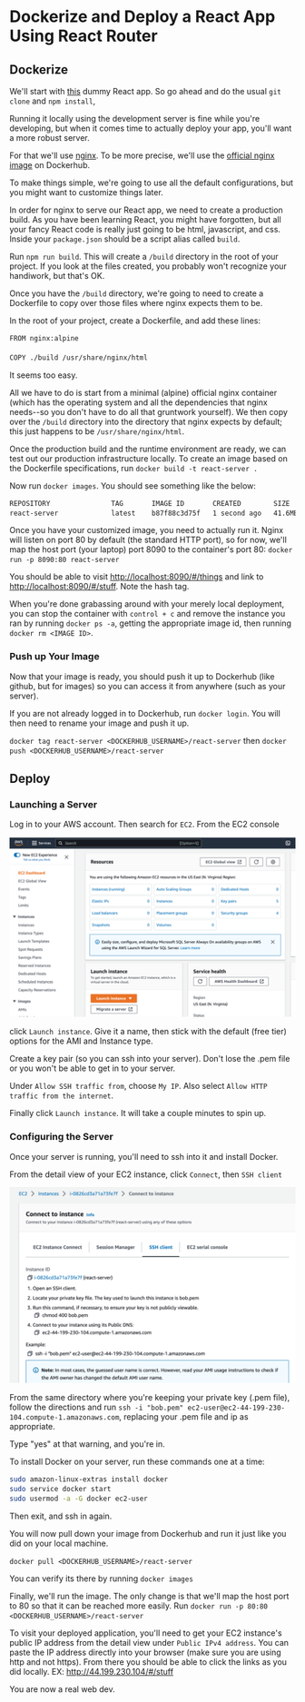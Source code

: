 # Dockerize and Deploy a React App Using React Router


## Dockerize
We'll start with [this](https://github.com/deltaplatoonew/dockerize-react-router-demo) dummy React app.  So go ahead and do the usual `git clone` and `npm install`,

Running it locally using the development server is fine while you're developing, but when it comes time to actually deploy your app, you'll want a more robust server.

For that we'll use [nginx](https://www.nginx.com/).  To be more precise, we'll use the [official nginx image](https://hub.docker.com/_/nginx) on Dockerhub.

To make things simple, we're going to use all the default configurations, but you might want to customize things later.

In order for nginx to serve our React app, we need to create a production build.  As you have been learning React, you might have forgotten, but all your fancy React code is really just going to be html, javascript, and css.  Inside your `package.json` should be a script alias called `build`.  

Run `npm run build`. This will create a `/build` directory in the root of your project.  If you look at the files created, you probably won't recognize your handiwork, but that's OK.

Once you have the `/build` directory, we're going to need to create a Dockerfile to copy over those files where nginx expects them to be.

In the root of your project, create a Dockerfile, and add these lines:
```bash
FROM nginx:alpine

COPY ./build /usr/share/nginx/html
```

It seems too easy.  

All we have to do is start from a minimal (alpine) official nginx container (which has the operating system and all the dependencies that nginx needs--so you don't have to do all that gruntwork yourself).  We then copy over the `/build` directory into the directory that nginx expects by default; this just happens to be `/usr/share/nginx/html`.

Once the production build and the runtime environment are ready, we can test out our production infrastructure locally.  To create an image based on the Dockerfile specifications, run `docker build -t react-server .`

Now run `docker images`. You should see something like the below:

```bash
REPOSITORY               TAG       IMAGE ID       CREATED        SIZE
react-server             latest    b87f88c3d75f   1 second ago   41.6MB
```

Once you have your customized image, you need to actually run it.  Nginx will listen on port 80 by default (the standard HTTP port), so for now, we'll map the host port (your laptop) port 8090 to the container's port 80:  `docker run -p 8090:80 react-server`

You should be able to visit [http://localhost:8090/#/things](http://localhost:8090/#/things) and link to [http://localhost:8090/#/stuff](http://localhost:8090/#/stuff).  Note the hash tag.

When you're done grabassing around with your merely local deployment, you can stop the container with `control + c` and remove the instance you ran by running `docker ps -a`, getting the appropriate image id, then running `docker rm <IMAGE ID>`.

### Push up Your Image
Now that your image is ready, you should push it up to Dockerhub (like github, but for images) so you can access it from anywhere (such as your server).

If you are not already logged in to Dockerhub, run `docker login`.  You will then need to rename your image and push it up.

`docker tag react-server <DOCKERHUB_USERNAME>/react-server`
then
`docker push <DOCKERHUB_USERNAME>/react-server`


## Deploy
### Launching a Server
Log in to your AWS account.  Then search for `EC2`.  From the EC2 console

![console](readme/ec2-start.png)

click `Launch instance`.  Give it a name, then stick with the default (free tier) options for the AMI and Instance type.  

Create a key pair (so you can ssh into your server).  Don't lose the .pem file or you won't be able to get in to your server.

Under `Allow SSH traffic from`, choose `My IP`.  Also select `Allow HTTP traffic from the internet`.

Finally click `Launch instance`.  It will take a couple minutes to spin up.

### Configuring the Server
Once your server is running, you'll need to ssh into it and install Docker.

From the detail view of your EC2 instance, click `Connect`, then `SSH client`

![ec2-connect](readme/ec2-connect.png)

From the same directory where you're keeping your private key (.pem file), follow the directions and run `ssh -i "bob.pem" ec2-user@ec2-44-199-230-104.compute-1.amazonaws.com`, replacing your .pem file and ip as appropriate.

Type "yes" at that warning, and you're in.  

To install Docker on your server, run these commands one at a time:
```bash
sudo amazon-linux-extras install docker
sudo service docker start
sudo usermod -a -G docker ec2-user
```
Then exit, and ssh in again.

You will now pull down your image from Dockerhub and run it just like you did on your local machine.

`docker pull <DOCKERHUB_USERNAME>/react-server`

You can verify its there by running `docker images`

Finally, we'll run the image.  The only change is that we'll map the host port to 80 so that it can be reached more easily.  Run `docker run -p 80:80 <DOCKERHUB_USERNAME>/react-server`

To visit your deployed application, you'll need to get your EC2 instance's public IP address from the detail view under `Public IPv4 address`.  You can paste the IP address directly into your browser (make sure you are using http and not https).  From there you should be able to click the links as you did locally. EX: http://44.199.230.104/#/stuff

You are now a real web dev.





